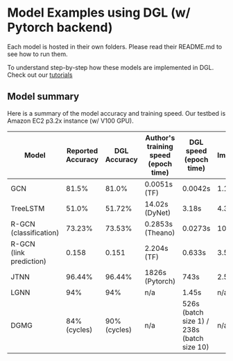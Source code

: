 # Model Examples using DGL (w/ Pytorch backend)

Each model is hosted in their own folders. Please read their README.md to see how to
run them.

To understand step-by-step how these models are implemented in DGL. Check out our
[tutorials](https://docs.dgl.ai/tutorials/models/index.html)

## Model summary

Here is a summary of the model accuracy and training speed. Our testbed is Amazon EC2 p3.2x instance (w/ V100 GPU).

| Model | Reported <br> Accuracy | DGL <br> Accuracy | Author's training speed (epoch time) | DGL speed (epoch time) | Improvement |
| ----- | ----------------- | ------------ | ------------------------------------ | ---------------------- | ----------- |
| GCN   | 81.5% | 81.0% | 0.0051s (TF) | 0.0042s | 1.17x |
| TreeLSTM | 51.0% | 51.72% | 14.02s (DyNet) | 3.18s | 4.3x |
| R-GCN <br> (classification) | 73.23% | 73.53% | 0.2853s (Theano) | 0.0273s | 10.4x |
| R-GCN <br> (link prediction) | 0.158 | 0.151 | 2.204s (TF) | 0.633s | 3.5x |
| JTNN | 96.44% | 96.44% | 1826s (Pytorch) | 743s | 2.5x |
| LGNN | 94% | 94% | n/a | 1.45s | n/a |
| DGMG | 84% (cycles) | 90% (cycles) | n/a | 526s (batch size 1) / 238s (batch size 10) | n/a |
